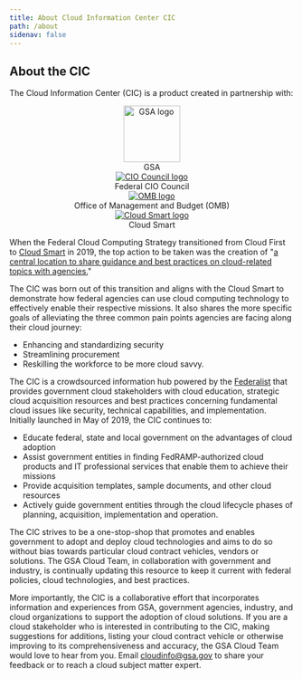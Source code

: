 ```yaml
---
title: About Cloud Information Center CIC
path: /about
sidenav: false
---
```


## About the CIC

The Cloud Information Center (CIC) is a product created in partnership with:

<div class="grid-container">
  <div class="grid-row" style="text-align:center">
   <div class="tablet:grid-col"><a href="https://www.gsa.gov"><img src="../../images/logo-gsa.png" width="100" alt="GSA logo" /></a><br />GSA</div>
    <div class="tablet:grid-col"><a href="https://www.coi.gov"><img src="../../images/logo-cio-council.png" alt="CIO Council logo" /></a><br />Federal CIO Council</div>
    <div class="tablet:grid-col"> <a href="https://www.omb.gov"><img src="../../images/logo-omb.png" alt="OMB logo" /></a><br />Office of Management and Budget (OMB)</div>
    <div class="tablet:grid-col"><a href="https://cloud.cio.gov/"><img src="../../images/logo-cloud-smart.png" alt="Cloud Smart logo" /></a><br />Cloud Smart</div>
  </div>
</div>

When the Federal Cloud Computing Strategy transitioned from Cloud First to [Cloud Smart](https://cloud.cio.gov/) in 2019, the top action to be taken was the creation of "[a central location to share guidance and best practices on cloud-related topics with agencies.](https://cloud.cio.gov/strategy/actions/)" 

The CIC was born out of this transition and aligns with the Cloud Smart to demonstrate how federal agencies can use cloud computing technology to effectively enable their respective missions. It also shares the more specific goals of alleviating the three common pain points agencies are facing along their cloud journey:

- Enhancing and standardizing security
- Streamlining procurement
- Reskilling the workforce to be more cloud savvy.

The CIC is a crowdsourced information hub powered by the [Federalist](https://federalist.18f.gov/) that provides government cloud stakeholders with cloud education, strategic cloud acquisition resources and best practices concerning fundamental cloud issues like security, technical capabilities, and implementation. Initially launched in May of 2019, the CIC continues to:

- Educate federal, state and local government on the advantages of cloud adoption 
- Assist government entities in finding FedRAMP-authorized cloud products and IT professional services that enable them to achieve their missions
- Provide acquisition templates, sample documents, and other cloud resources
- Actively guide government entities through the cloud lifecycle phases of planning, acquisition, implementation and operation. 

The CIC strives to be a one-stop-shop that promotes and enables government to adopt and deploy cloud technologies and aims to do so without bias towards particular cloud contract vehicles, vendors or solutions. The GSA Cloud Team, in collaboration with government and industry, is continually updating this resource to keep it current with federal policies, cloud technologies, and best practices. 

More importantly, the CIC is a collaborative effort that incorporates information and experiences from GSA, government agencies, industry, and cloud organizations to support the adoption of cloud solutions. If you are a cloud stakeholder who is interested in contributing to the CIC, making suggestions for additions, listing your cloud contract vehicle or otherwise improving to its comprehensiveness and accuracy, the GSA Cloud Team would love to hear from you. Email [cloudinfo@gsa.gov](mailto:cloudinfo@gsa.gov) to share your feedback or to reach a cloud subject matter expert.